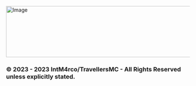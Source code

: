 <img src="https://github.com/TravellersMC/Travellers/assets/124934175/354fb48d-db1e-444c-b10a-a41dd8aa8b61" alt="Image" height="140" width="750">

### © 2023 - 2023 IntM4rco/TravellersMC - All Rights Reserved unless explicitly stated.
